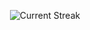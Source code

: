<p align="center"> <img alt="Current Streak" src="https://github-readme-streak-stats.herokuapp.com/?user=deepshikhayadav&theme=dark" /> </p>
